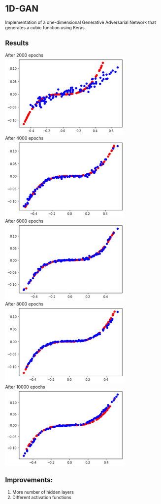 # 1D-GAN
Implementation of a one-dimensional Generative Adversarial Network that generates a cubic function using Keras.

## Results
After 2000 epochs
<br>
<img src = 'op2000.png'></img>
<br>
After 4000 epochs
<br>
<img src = 'op4000.png'></img>
<br>
After 6000 epochs
<br>
<img src = 'op6000.png'></img>
<br>
After 8000 epochs
<br>
<img src = 'op8000.png'></img>
<br>
After 10000 epochs
<br>
<img src='op10000.png'></img>

## Improvements:
1. More number of hidden layers
2. Different activation functions
